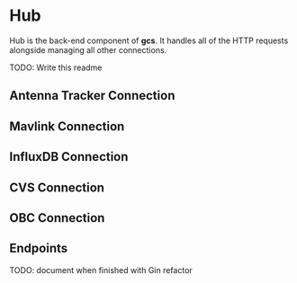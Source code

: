 # Hub

Hub is the back-end component of **gcs**. It handles all of the HTTP requests alongside managing all other connections.

TODO: Write this readme

## Antenna Tracker Connection

## Mavlink Connection

## InfluxDB Connection

## CVS Connection

## OBC Connection

## Endpoints

TODO: document when finished with Gin refactor